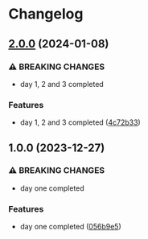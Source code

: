 # Changelog

## [2.0.0](https://github.com/sergiorgiraldo/AdventOfCode2021/compare/v1.0.0...v2.0.0) (2024-01-08)


### ⚠ BREAKING CHANGES

* day 1, 2 and 3 completed

### Features

* day 1, 2 and 3 completed ([4c72b33](https://github.com/sergiorgiraldo/AdventOfCode2021/commit/4c72b33eb308e3e6cd49b91fd561f7aab5ae5b95))

## 1.0.0 (2023-12-27)


### ⚠ BREAKING CHANGES

* day one completed

### Features

* day one completed ([056b9e5](https://github.com/sergiorgiraldo/AdventOfCode2021/commit/056b9e5db2598025598382a7cac60d3a8b918654))
